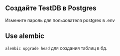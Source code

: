 ## Создайте TestDB в Postgres
Измените пароль для пользователя postgres в .env
## Use alembic
```alembic upgrade head```
для создания таблиц в бд.

